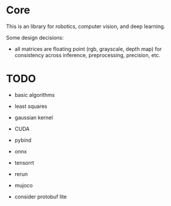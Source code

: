 # Core

This is an library for robotics, computer vision, and deep learning.

Some design decisions:

- all matrices are floating point (rgb, grayscale, depth map) for consistency across inference, preprocessing, precision, etc.


# TODO

- basic algorithms

- least squares
- gaussian kernel
- CUDA
- pybind


- onnx
- tensorrt

- rerun

- mujoco



- consider protobuf lite

